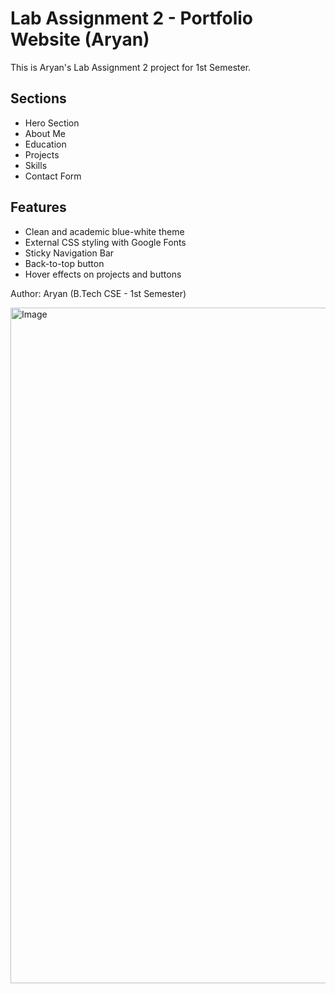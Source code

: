 # Lab Assignment 2 - Portfolio Website (Aryan)

This is Aryan's Lab Assignment 2 project for 1st Semester.

## Sections
- Hero Section
- About Me
- Education
- Projects
- Skills
- Contact Form

## Features
- Clean and academic blue-white theme
- External CSS styling with Google Fonts
- Sticky Navigation Bar
- Back-to-top button
- Hover effects on projects and buttons

Author: Aryan (B.Tech CSE - 1st Semester)

<img width="1852" height="1081" alt="Image" src="https://github.com/user-attachments/assets/718c3101-da0b-49ec-a9b1-0ad8b426bda4" />
